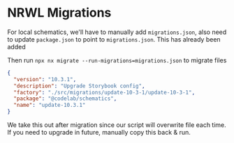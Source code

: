 # NRWL Migrations

For local schematics, we'll have to manually add `migrations.json`, also need to update `package.json` to point to `migrations.json`. This has already been added

Then run `npx nx migrate --run-migrations=migrations.json` to migrate files

```json
{
  "version": "10.3.1",
  "description": "Upgrade Storybook config",
  "factory": "./src/migrations/update-10-3-1/update-10-3-1",
  "package": "@codelab/schematics",
  "name": "update-10.3.1"
}
```

We take this out after migration since our script will overwrite file each time. If you need to upgrade in future, manually copy this back & run.
